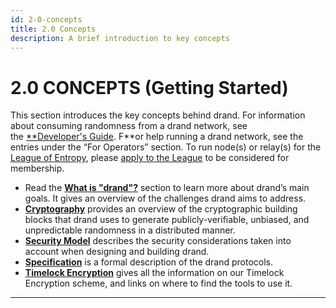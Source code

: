 ```yaml
---
id: 2-0-concepts
title: 2.0 Concepts
description: A brief introduction to key concepts
---
```

# 2.0 CONCEPTS (Getting Started)

This section introduces the key concepts behind drand. For information about consuming randomness from a drand network, see the [**Developer's Guide](../dev-guide/3-0-dev-guide). F**or help running a drand network, see the entries under the “For Operators” section. To run node(s) or relay(s) for the [League of Entropy](https://leagueofentropy.org), please [apply to the League](https://docs.google.com/forms/d/e/1FAIpQLSfGwiSz2_gq6NHo3MGyJyH4_GKv_TcY1YmbwkctKlCh5aVToA/viewform?usp=sf_link) to be considered for membership.

- Read the [**What is "drand"?**](../about/1-0-about) section to learn more about drand’s main goals.  It gives an overview of the challenges drand aims to address.
- [**Cryptography**](./) provides an overview of the cryptographic building blocks that drand uses to generate publicly-verifiable, unbiased, and unpredictable randomness in a distributed manner.
- [**Security Model**](2%202%20Concepts%20Security%20Model%20e28de9e2a7a94dcab08d06160879b6c5.md) describes the security considerations taken into account when designing and building drand.
- [**Specification**](2%203%20Concepts%20Specification%203c6b9de90dfd4ccbbdce860edc19b238.md) is a formal description of the drand protocols.
- [**Timelock Encryption**](2%204%20Concepts%20Timelock%20Encryption%207135365c3b0d41ac847faecc9678e124.md) gives all the information on our Timelock Encryption scheme, and links on where to find the tools to use it.

---